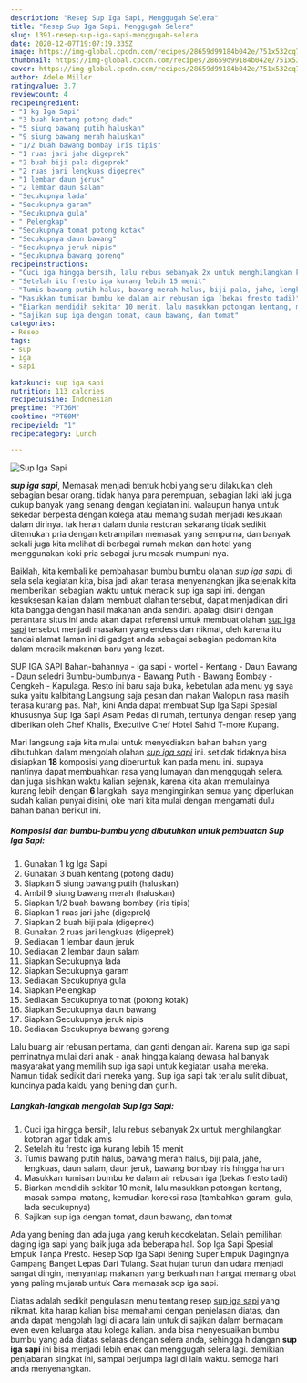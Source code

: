 ```yaml
---
description: "Resep Sup Iga Sapi, Menggugah Selera"
title: "Resep Sup Iga Sapi, Menggugah Selera"
slug: 1391-resep-sup-iga-sapi-menggugah-selera
date: 2020-12-07T19:07:19.335Z
image: https://img-global.cpcdn.com/recipes/28659d99184b042e/751x532cq70/sup-iga-sapi-foto-resep-utama.jpg
thumbnail: https://img-global.cpcdn.com/recipes/28659d99184b042e/751x532cq70/sup-iga-sapi-foto-resep-utama.jpg
cover: https://img-global.cpcdn.com/recipes/28659d99184b042e/751x532cq70/sup-iga-sapi-foto-resep-utama.jpg
author: Adele Miller
ratingvalue: 3.7
reviewcount: 4
recipeingredient:
- "1 kg Iga Sapi"
- "3 buah kentang potong dadu"
- "5 siung bawang putih haluskan"
- "9 siung bawang merah haluskan"
- "1/2 buah bawang bombay iris tipis"
- "1 ruas jari jahe digeprek"
- "2 buah biji pala digeprek"
- "2 ruas jari lengkuas digeprek"
- "1 lembar daun jeruk"
- "2 lembar daun salam"
- "Secukupnya lada"
- "Secukupnya garam"
- "Secukupnya gula"
- " Pelengkap"
- "Secukupnya tomat potong kotak"
- "Secukupnya daun bawang"
- "Secukupnya jeruk nipis"
- "Secukupnya bawang goreng"
recipeinstructions:
- "Cuci iga hingga bersih, lalu rebus sebanyak 2x untuk menghilangkan kotoran agar tidak amis"
- "Setelah itu fresto iga kurang lebih 15 menit"
- "Tumis bawang putih halus, bawang merah halus, biji pala, jahe, lengkuas, daun salam, daun jeruk, bawang bombay iris hingga harum"
- "Masukkan tumisan bumbu ke dalam air rebusan iga (bekas fresto tadi)"
- "Biarkan mendidih sekitar 10 menit, lalu masukkan potongan kentang, masak sampai matang, kemudian koreksi rasa (tambahkan garam, gula, lada secukupnya)"
- "Sajikan sup iga dengan tomat, daun bawang, dan tomat"
categories:
- Resep
tags:
- sup
- iga
- sapi

katakunci: sup iga sapi 
nutrition: 113 calories
recipecuisine: Indonesian
preptime: "PT36M"
cooktime: "PT60M"
recipeyield: "1"
recipecategory: Lunch

---
```



![Sup Iga Sapi](https://img-global.cpcdn.com/recipes/28659d99184b042e/751x532cq70/sup-iga-sapi-foto-resep-utama.jpg)

<b><i>sup iga sapi</i></b>, Memasak menjadi bentuk hobi yang seru dilakukan oleh sebagian besar orang. tidak hanya para perempuan, sebagian laki laki juga cukup banyak yang senang dengan kegiatan ini. walaupun hanya untuk sekedar berpesta dengan kolega atau memang sudah menjadi kesukaan dalam dirinya. tak heran dalam dunia restoran sekarang tidak sedikit ditemukan pria dengan ketrampilan memasak yang sempurna, dan banyak sekali juga kita melihat di berbagai rumah makan dan hotel yang menggunakan koki pria sebagai juru masak mumpuni nya.

Baiklah, kita kembali ke pembahasan bumbu bumbu olahan <i>sup iga sapi</i>. di sela sela kegiatan kita, bisa jadi akan terasa menyenangkan jika sejenak kita memberikan sebagian waktu untuk meracik sup iga sapi ini. dengan kesuksesan kalian dalam membuat olahan tersebut, dapat menjadikan diri kita bangga dengan hasil makanan anda sendiri. apalagi disini dengan perantara situs ini anda akan dapat referensi untuk membuat olahan <u>sup iga sapi</u> tersebut menjadi masakan yang endess dan nikmat, oleh karena itu tandai alamat laman ini di gadget anda sebagai sebagian pedoman kita dalam meracik makanan baru yang lezat.

SUP IGA SAPI Bahan-bahannya - Iga sapi - wortel - Kentang - Daun Bawang - Daun seledri Bumbu-bumbunya - Bawang Putih - Bawang Bombay - Cengkeh - Kapulaga. Resto ini baru saja buka, kebetulan ada menu yg saya suka yaitu kalbitang Langsung saja pesan dan makan Walopun rasa masih terasa kurang pas. Nah, kini Anda dapat membuat Sup Iga Sapi Spesial khususnya Sup Iga Sapi Asam Pedas di rumah, tentunya dengan resep yang diberikan oleh Chef Khalis, Executive Chef Hotel Sahid T-more Kupang.


Mari langsung saja kita mulai untuk menyediakan bahan bahan yang dibutuhkan dalam mengolah olahan <u><i>sup iga sapi</i></u> ini. setidak tidaknya bisa disiapkan <b>18</b> komposisi yang diperuntuk kan pada menu ini. supaya nantinya dapat membuahkan rasa yang lumayan dan menggugah selera. dan juga sisihkan waktu kalian sejenak, karena kita akan memulainya kurang lebih dengan <b>6</b> langkah. saya menginginkan semua yang diperlukan sudah kalian punyai disini, oke mari kita mulai dengan mengamati dulu bahan bahan berikut ini.

<!--inarticleads1-->

##### Komposisi dan bumbu-bumbu yang dibutuhkan untuk pembuatan Sup Iga Sapi:

1. Gunakan 1 kg Iga Sapi
1. Gunakan 3 buah kentang (potong dadu)
1. Siapkan 5 siung bawang putih (haluskan)
1. Ambil 9 siung bawang merah (haluskan)
1. Siapkan 1/2 buah bawang bombay (iris tipis)
1. Siapkan 1 ruas jari jahe (digeprek)
1. Siapkan 2 buah biji pala (digeprek)
1. Gunakan 2 ruas jari lengkuas (digeprek)
1. Sediakan 1 lembar daun jeruk
1. Sediakan 2 lembar daun salam
1. Siapkan Secukupnya lada
1. Siapkan Secukupnya garam
1. Sediakan Secukupnya gula
1. Siapkan  Pelengkap
1. Sediakan Secukupnya tomat (potong kotak)
1. Siapkan Secukupnya daun bawang
1. Siapkan Secukupnya jeruk nipis
1. Sediakan Secukupnya bawang goreng


Lalu buang air rebusan pertama, dan ganti dengan air. Karena sup iga sapi peminatnya mulai dari anak - anak hingga kalang dewasa hal banyak masyarakat yang memilih sup iga sapi untuk kegiatan usaha mereka. Namun tidak sedikit dari mereka yang. Sup iga sapi tak terlalu sulit dibuat, kuncinya pada kaldu yang bening dan gurih. 

<!--inarticleads2-->

##### Langkah-langkah mengolah Sup Iga Sapi:

1. Cuci iga hingga bersih, lalu rebus sebanyak 2x untuk menghilangkan kotoran agar tidak amis
1. Setelah itu fresto iga kurang lebih 15 menit
1. Tumis bawang putih halus, bawang merah halus, biji pala, jahe, lengkuas, daun salam, daun jeruk, bawang bombay iris hingga harum
1. Masukkan tumisan bumbu ke dalam air rebusan iga (bekas fresto tadi)
1. Biarkan mendidih sekitar 10 menit, lalu masukkan potongan kentang, masak sampai matang, kemudian koreksi rasa (tambahkan garam, gula, lada secukupnya)
1. Sajikan sup iga dengan tomat, daun bawang, dan tomat


Ada yang bening dan ada juga yang keruh kecokelatan. Selain pemilihan daging iga sapi yang baik juga ada beberapa hal. Sop Iga Sapi Spesial Empuk Tanpa Presto. Resep Sop Iga Sapi Bening Super Empuk Dagingnya Gampang Banget Lepas Dari Tulang. Saat hujan turun dan udara menjadi sangat dingin, menyantap makanan yang berkuah nan hangat memang obat yang paling mujarab untuk Cara memasak sop iga sapi. 

Diatas adalah sedikit pengulasan menu tentang resep <u>sup iga sapi</u> yang nikmat. kita harap kalian bisa memahami dengan penjelasan diatas, dan anda dapat mengolah lagi di acara lain untuk di sajikan dalam bermacam even even keluarga atau kolega kalian. anda bisa menyesuaikan bumbu bumbu yang ada diatas selaras dengan selera anda, sehingga hidangan <b>sup iga sapi</b> ini bisa menjadi lebih enak dan menggugah selera lagi. demikian penjabaran singkat ini, sampai berjumpa lagi di lain waktu. semoga hari anda menyenangkan.
